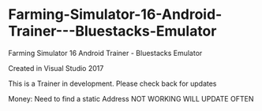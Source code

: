 # Farming-Simulator-16-Android-Trainer---Bluestacks-Emulator
Farming Simulator 16 Android Trainer - Bluestacks Emulator

Created in Visual Studio 2017

This is a Trainer in development. Please check back for updates

Money: Need to find a static Address
NOT WORKING
WILL UPDATE OFTEN
